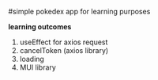 #simple pokedex app for learning purposes

**learning outcomes**
1) useEffect for axios request
2) cancelToken (axios library)
3) loading
4) MUI library

